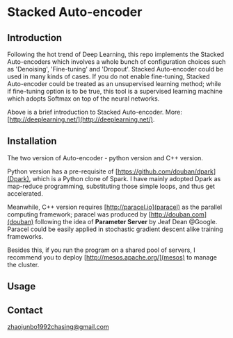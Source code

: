 Stacked Auto-encoder
===

Introduction
---
Following the hot trend of Deep Learning, this repo implements the Stacked Auto-encoders which involves a whole bunch of configuration choices such as 'Denoising', 'Fine-tuning' and 'Dropout'. Stacked Auto-encoder could be used in many kinds of cases. If you do not enable fine-tuning, Stacked Auto-encoder could be treated as an unsupervised learning method; while if fine-tuning option is to be true, this tool is a supervised learning machine which adopts Softmax on top of the neural networks.

Above is a brief introduction to Stacked Auto-encoder. More: [http://deeplearning.net/](http://deeplearning.net/).

Installation
---
The two version of Auto-encoder - python version and C++ version.

Python version has a pre-requisite of [https://github.com/douban/dpark](Dpark), which is a Python clone of Spark. I have mainly adopted Dpark as map-reduce programming, substituting those simple loops, and thus get accelerated. 

Meanwhile, C++ version requires [http://paracel.io](paracel) as the parallel computing framework; paracel was produced by [http://douban.com](douban) following the idea of **Parameter Server** by Jeaf Dean @Google. Paracel could be easily applied in stochastic gradient descent alike training frameworks.

Besides this, if you run the program on a shared pool of servers, I recommend you to deploy [http://mesos.apache.org/](mesos) to manage the cluster.

Usage
----

Contact
---
zhaojunbo1992chasing@gmail.com
